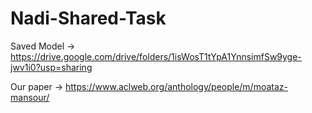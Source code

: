 # Nadi-Shared-Task

Saved Model -> https://drive.google.com/drive/folders/1isWosT1tYpA1YnnsimfSw9yge-jwv1i0?usp=sharing

Our paper -> https://www.aclweb.org/anthology/people/m/moataz-mansour/
